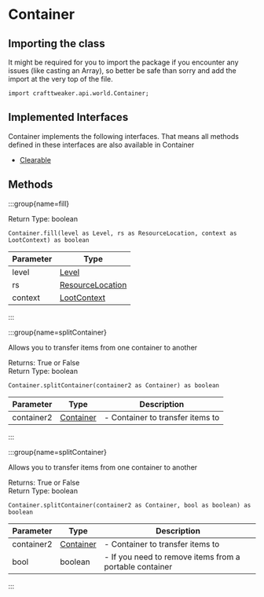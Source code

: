 # Container

## Importing the class

It might be required for you to import the package if you encounter any issues (like casting an Array), so better be safe than sorry and add the import at the very top of the file.
```zenscript
import crafttweaker.api.world.Container;
```


## Implemented Interfaces
Container implements the following interfaces. That means all methods defined in these interfaces are also available in Container

- [Clearable](/vanilla/api/world/Clearable)

## Methods

:::group{name=fill}

Return Type: boolean

```zenscript
Container.fill(level as Level, rs as ResourceLocation, context as LootContext) as boolean
```

| Parameter |                            Type                            |
|-----------|------------------------------------------------------------|
| level     | [Level](/mods/sixikutils/pmmo/server/world)                |
| rs        | [ResourceLocation](/vanilla/api/resource/ResourceLocation) |
| context   | [LootContext](/vanilla/api/loot/LootContext)               |


:::

:::group{name=splitContainer}

Allows you to transfer items from one container to another

Returns: True or False  
Return Type: boolean

```zenscript
Container.splitContainer(container2 as Container) as boolean
```

| Parameter  |                           Type                            |           Description            |
|------------|-----------------------------------------------------------|----------------------------------|
| container2 | [Container](/mods/sixikutils/utils/world/ExpandContainer) | - Container to transfer items to |


:::

:::group{name=splitContainer}

Allows you to transfer items from one container to another

Returns: True or False  
Return Type: boolean

```zenscript
Container.splitContainer(container2 as Container, bool as boolean) as boolean
```

| Parameter  |                           Type                            |                       Description                       |
|------------|-----------------------------------------------------------|---------------------------------------------------------|
| container2 | [Container](/mods/sixikutils/utils/world/ExpandContainer) | - Container to transfer items to                        |
| bool       | boolean                                                   | - If you need to remove items from a portable container |


:::


